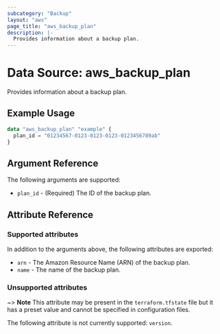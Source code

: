 ```yaml
---
subcategory: "Backup"
layout: "aws"
page_title: "aws_backup_plan"
description: |-
  Provides information about a backup plan.
---
```


# Data Source: aws_backup_plan

Provides information about a backup plan.

## Example Usage

```terraform
data "aws_backup_plan" "example" {
  plan_id = "01234567-0123-0123-0123-0123456789ab"
}
```

## Argument Reference

The following arguments are supported:

* `plan_id` - (Required) The ID of the backup plan.

## Attribute Reference

### Supported attributes

In addition to the arguments above, the following attributes are exported:

* `arn` - The Amazon Resource Name (ARN) of the backup plan.
* `name` - The name of the backup plan.

### Unsupported attributes

~> **Note** This attribute may be present in the `terraform.tfstate` file but it has a preset value and cannot be specified in configuration files.

The following attribute is not currently supported: `version`.
